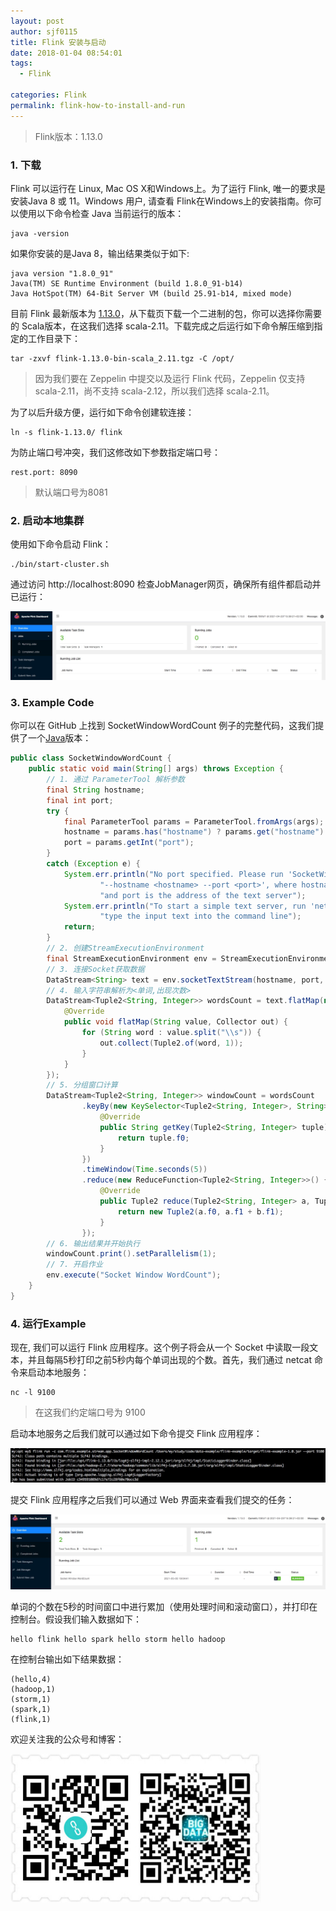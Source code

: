 ```yaml
---
layout: post
author: sjf0115
title: Flink 安装与启动
date: 2018-01-04 08:54:01
tags:
  - Flink

categories: Flink
permalink: flink-how-to-install-and-run
---
```


> Flink版本：1.13.0

### 1. 下载

Flink 可以运行在 Linux, Mac OS X和Windows上。为了运行 Flink, 唯一的要求是安装Java 8 或 11。Windows 用户, 请查看 Flink在Windows上的安装指南。你可以使用以下命令检查 Java 当前运行的版本：
```
java -version
```
如果你安装的是Java 8，输出结果类似于如下:
```
java version "1.8.0_91"
Java(TM) SE Runtime Environment (build 1.8.0_91-b14)
Java HotSpot(TM) 64-Bit Server VM (build 25.91-b14, mixed mode)
```

目前 Flink 最新版本为 [1.13.0](https://flink.apache.org/downloads.html)，从下载页下载一个二进制的包，你可以选择你需要的 Scala版本，在这我们选择 scala-2.11。下载完成之后运行如下命令解压缩到指定的工作目录下：
```
tar -zxvf flink-1.13.0-bin-scala_2.11.tgz -C /opt/
```

> 因为我们要在 Zeppelin 中提交以及运行 Flink 代码，Zeppelin 仅支持 scala-2.11，尚不支持 scala-2.12，所以我们选择 scala-2.11。

为了以后升级方便，运行如下命令创建软连接：
```
ln -s flink-1.13.0/ flink
```
为防止端口号冲突，我们这修改如下参数指定端口号：
```
rest.port: 8090
```
> 默认端口号为8081

### 2. 启动本地集群

使用如下命令启动 Flink：
```
./bin/start-cluster.sh
```
通过访问 http://localhost:8090 检查JobManager网页，确保所有组件都启动并已运行：

![](https://github.com/sjf0115/ImageBucket/blob/main/Flink/flink-how-to-install-and-run-1.jpg?raw=true)

### 3. Example Code

你可以在 GitHub 上找到 SocketWindowWordCount 例子的完整代码，这我们提供了一个[Java](https://github.com/sjf0115/data-example/blob/master/flink-example/src/main/java/com/flink/example/stream/app/SocketWindowWordCount.java)版本：
```java
public class SocketWindowWordCount {
    public static void main(String[] args) throws Exception {
        // 1. 通过 ParameterTool 解析参数
        final String hostname;
        final int port;
        try {
            final ParameterTool params = ParameterTool.fromArgs(args);
            hostname = params.has("hostname") ? params.get("hostname") : "localhost";
            port = params.getInt("port");
        }
        catch (Exception e) {
            System.err.println("No port specified. Please run 'SocketWindowWordCount " +
                    "--hostname <hostname> --port <port>', where hostname (localhost by default) " +
                    "and port is the address of the text server");
            System.err.println("To start a simple text server, run 'netcat -l <port>' and " +
                    "type the input text into the command line");
            return;
        }
        // 2. 创建StreamExecutionEnvironment
        final StreamExecutionEnvironment env = StreamExecutionEnvironment.getExecutionEnvironment();
        // 3. 连接Socket获取数据
        DataStream<String> text = env.socketTextStream(hostname, port, "\n");
        // 4. 输入字符串解析为<单词,出现次数>
        DataStream<Tuple2<String, Integer>> wordsCount = text.flatMap(new FlatMapFunction<String, Tuple2<String, Integer>>() {
            @Override
            public void flatMap(String value, Collector out) {
                for (String word : value.split("\\s")) {
                    out.collect(Tuple2.of(word, 1));
                }
            }
        });
        // 5. 分组窗口计算
        DataStream<Tuple2<String, Integer>> windowCount = wordsCount
                .keyBy(new KeySelector<Tuple2<String, Integer>, String>() {
                    @Override
                    public String getKey(Tuple2<String, Integer> tuple) throws Exception {
                        return tuple.f0;
                    }
                })
                .timeWindow(Time.seconds(5))
                .reduce(new ReduceFunction<Tuple2<String, Integer>>() {
                    @Override
                    public Tuple2 reduce(Tuple2<String, Integer> a, Tuple2<String, Integer> b) {
                        return new Tuple2(a.f0, a.f1 + b.f1);
                    }
                });
        // 6. 输出结果并开始执行
        windowCount.print().setParallelism(1);
        // 7. 开启作业
        env.execute("Socket Window WordCount");
    }
}
```

### 4. 运行Example

现在, 我们可以运行 Flink 应用程序。这个例子将会从一个 Socket 中读取一段文本，并且每隔5秒打印之前5秒内每个单词出现的个数。首先，我们通过 netcat 命令来启动本地服务：
```
nc -l 9100
```
> 在这我们约定端口号为 9100

启动本地服务之后我们就可以通过如下命令提交 Flink 应用程序：

![](https://github.com/sjf0115/ImageBucket/blob/main/Flink/flink-how-to-install-and-run-2.jpg?raw=true)

提交 Flink 应用程序之后我们可以通过 Web 界面来查看我们提交的任务：

![](https://github.com/sjf0115/ImageBucket/blob/main/Flink/flink-how-to-install-and-run-3.jpg?raw=true)

单词的个数在5秒的时间窗口中进行累加（使用处理时间和滚动窗口），并打印在控制台。假设我们输入数据如下：
```
hello flink hello spark hello storm hello hadoop
```
在控制台输出如下结果数据：
```
(hello,4)
(hadoop,1)
(storm,1)
(spark,1)
(flink,1)
```

欢迎关注我的公众号和博客：

![](https://github.com/sjf0115/ImageBucket/blob/main/Other/smartsi.jpg?raw=true)
